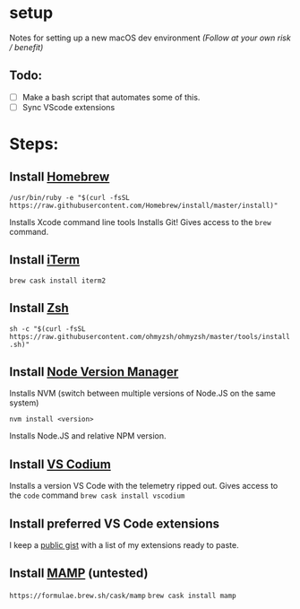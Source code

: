 # setup
Notes for setting up a new macOS dev environment *(Follow at your own risk / benefit)*

## Todo: 
- [ ] Make a bash script that automates some of this.
- [ ] Sync VScode extensions

# Steps:

## Install [Homebrew](https://brew.sh/)

`/usr/bin/ruby -e "$(curl -fsSL https://raw.githubusercontent.com/Homebrew/install/master/install)"`

Installs Xcode command line tools
Installs Git!
Gives access to the `brew` command.

## Install [iTerm](https://www.iterm2.com/)

`brew cask install iterm2`

## Install [Zsh](https://github.com/ohmyzsh/ohmyzsh)

`sh -c "$(curl -fsSL https://raw.githubusercontent.com/ohmyzsh/ohmyzsh/master/tools/install.sh)"`

## Install [Node Version Manager](https://github.com/nvm-sh/nvm)

Installs NVM (switch between multiple versions of Node.JS on the same system)

`nvm install <version>`

Installs Node.JS <version> and relative NPM version.

## Install [VS Codium](https://vscodium.com/)

Installs a version VS Code with the telemetry ripped out.
Gives access to the `code` command
`brew cask install vscodium`

## Install preferred VS Code extensions
I keep a [public gist](https://gist.github.com/miclgael/79b65d3420f95a943eb9bf94be1399c5) with a list of my extensions ready to paste.

## Install [MAMP](https://www.mamp.info/en/) (untested)

`https://formulae.brew.sh/cask/mamp`
`brew cask install mamp`
